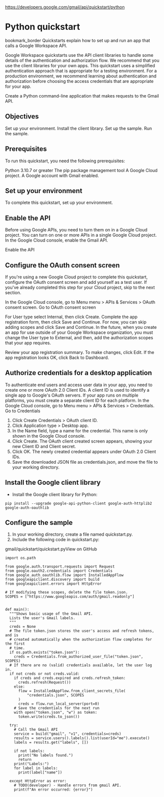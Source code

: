 https://developers.google.com/gmail/api/quickstart/python

# Python quickstart 

bookmark_border
Quickstarts explain how to set up and run an app that calls a Google Workspace API.

Google Workspace quickstarts use the API client libraries to handle some details of the authentication and authorization flow. We recommend that you use the client libraries for your own apps. This quickstart uses a simplified authentication approach that is appropriate for a testing environment. For a production environment, we recommend learning about authentication and authorization before choosing the access credentials that are appropriate for your app.

Create a Python command-line application that makes requests to the Gmail API.

## Objectives
Set up your environment.
Install the client library.
Set up the sample.
Run the sample.

## Prerequisites
To run this quickstart, you need the following prerequisites:

Python 3.10.7 or greater
The pip package management tool
A Google Cloud project.
A Google account with Gmail enabled.

## Set up your environment
To complete this quickstart, set up your environment.

## Enable the API
Before using Google APIs, you need to turn them on in a Google Cloud project. You can turn on one or more APIs in a single Google Cloud project.
In the Google Cloud console, enable the Gmail API.

Enable the API

## Configure the OAuth consent screen
If you're using a new Google Cloud project to complete this quickstart, configure the OAuth consent screen and add yourself as a test user. If you've already completed this step for your Cloud project, skip to the next section.

In the Google Cloud console, go to Menu menu > APIs & Services > OAuth consent screen.
Go to OAuth consent screen

For User type select Internal, then click Create.
Complete the app registration form, then click Save and Continue.
For now, you can skip adding scopes and click Save and Continue. In the future, when you create an app for use outside of your Google Workspace organization, you must change the User type to External, and then, add the authorization scopes that your app requires.

Review your app registration summary. To make changes, click Edit. If the app registration looks OK, click Back to Dashboard.


## Authorize credentials for a desktop application
To authenticate end users and access user data in your app, you need to create one or more OAuth 2.0 Client IDs. A client ID is used to identify a single app to Google's OAuth servers. If your app runs on multiple platforms, you must create a separate client ID for each platform.
In the Google Cloud console, go to Menu menu > APIs & Services > Credentials.
Go to Credentials

1. Click Create Credentials > OAuth client ID.
2. Click Application type > Desktop app.
3. In the Name field, type a name for the credential. This name is only shown in the Google Cloud console.
4. Click Create. The OAuth client created screen appears, showing your new Client ID and Client secret.
5. Click OK. The newly created credential appears under OAuth 2.0 Client IDs.
6. Save the downloaded JSON file as credentials.json, and move the file to your working directory.

## Install the Google client library
- Install the Google client library for Python:

````
pip install --upgrade google-api-python-client google-auth-httplib2 google-auth-oauthlib
````

## Configure the sample
1. In your working directory, create a file named quickstart.py.
2. Include the following code in quickstart.py:


gmail/quickstart/quickstart.pyView on GitHub

````
import os.path

from google.auth.transport.requests import Request
from google.oauth2.credentials import Credentials
from google_auth_oauthlib.flow import InstalledAppFlow
from googleapiclient.discovery import build
from googleapiclient.errors import HttpError

# If modifying these scopes, delete the file token.json.
SCOPES = ["https://www.googleapis.com/auth/gmail.readonly"]


def main():
  """Shows basic usage of the Gmail API.
  Lists the user's Gmail labels.
  """
  creds = None
  # The file token.json stores the user's access and refresh tokens, and is
  # created automatically when the authorization flow completes for the first
  # time.
  if os.path.exists("token.json"):
    creds = Credentials.from_authorized_user_file("token.json", SCOPES)
  # If there are no (valid) credentials available, let the user log in.
  if not creds or not creds.valid:
    if creds and creds.expired and creds.refresh_token:
      creds.refresh(Request())
    else:
      flow = InstalledAppFlow.from_client_secrets_file(
          "credentials.json", SCOPES
      )
      creds = flow.run_local_server(port=0)
    # Save the credentials for the next run
    with open("token.json", "w") as token:
      token.write(creds.to_json())

  try:
    # Call the Gmail API
    service = build("gmail", "v1", credentials=creds)
    results = service.users().labels().list(userId="me").execute()
    labels = results.get("labels", [])

    if not labels:
      print("No labels found.")
      return
    print("Labels:")
    for label in labels:
      print(label["name"])

  except HttpError as error:
    # TODO(developer) - Handle errors from gmail API.
    print(f"An error occurred: {error}")


````